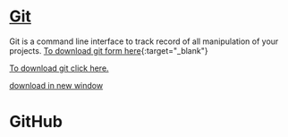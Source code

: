 # [Git](https://git-scm.com/)
Git is a command line interface to track record of all manipulation of your projects.
[To download git form here](https://git-scm.com/downloads){:target="_blank"}

<a href="https://git-scm.com/downloads" target="_blank">To download git click here.</a>

<a href="https://git-scm.com/downloads" target="popup" onclick="window.open('https://git-scm.com/downloads','name','width=600,height=400')">download in new window</a>

# GitHub
